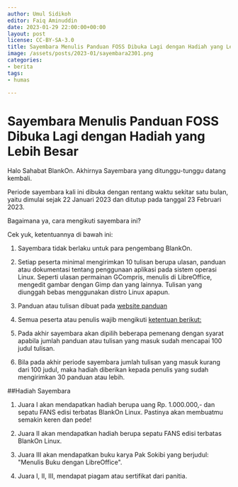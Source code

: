 ```yaml
---
author: Umul Sidikoh
editor: Faiq Aminuddin
date: 2023-01-29 22:00:00+00:00
layout: post
license: CC-BY-SA-3.0
title: Sayembara Menulis Panduan FOSS Dibuka Lagi dengan Hadiah yang Lebih Besar
image: /assets/posts/2023-01/sayembara2301.png
categories:
- berita
tags:
- humas

---
```

# Sayembara Menulis Panduan FOSS Dibuka Lagi dengan Hadiah yang Lebih Besar

Halo Sahabat BlankOn.
Akhirnya Sayembara yang ditunggu-tunggu datang kembali.

Periode sayembara kali ini dibuka dengan rentang waktu sekitar satu bulan, yaitu dimulai sejak 22 Januari 2023 dan ditutup pada tanggal 23 Februari 2023.

Bagaimana ya, cara mengikuti  sayembara ini?

Cek yuk, ketentuannya di bawah ini: 
1. Sayembara tidak berlaku untuk para pengembang BlankOn.

2. Setiap peserta minimal mengirimkan 10 tulisan berupa ulasan, panduan atau dokumentasi tentang penggunaan aplikasi  pada sistem operasi Linux. Seperti ulasan permainan GCompris, menulis di LibreOffice, mengedit gambar dengan Gimp dan yang lainnya. Tulisan yang diunggah bebas menggunakan distro Linux apapun. 

3. Panduan atau tulisan dibuat pada [website panduan](http://panduan.blankonlinux.or.id) 

4. Semua peserta atau penulis wajib mengikuti [ketentuan berikut:](http://panduan.blankonlinux.or.id/umum/cara-menulis-artikel-di-panduan-blankon-linux/)

5. Pada akhir sayembara akan dipilih beberapa pemenang dengan syarat apabila jumlah panduan atau tulisan yang masuk sudah mencapai 100 judul tulisan. 

6. Bila pada akhir periode sayembara jumlah tulisan yang masuk kurang dari 100 judul, maka hadiah diberikan kepada penulis yang sudah mengirimkan 30 panduan atau lebih.


##Hadiah Sayembara
1. Juara I akan mendapatkan hadiah berupa uang Rp. 1.000.000,- dan sepatu FANS edisi terbatas BlankOn Linux. Pastinya akan membuatmu semakin keren dan pede! 

2. Juara II akan mendapatkan hadiah berupa sepatu FANS edisi terbatas BlankOn Linux. 

3. Juara III akan mendapatkan buku karya Pak Sokibi yang berjudul: "Menulis Buku dengan LibreOffice". 

4. Juara I, II, III,  mendapat piagam atau sertifikat dari panitia.
